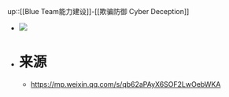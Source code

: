 up::[[Blue Team能力建设]]-[[欺骗防御 Cyber Deception]]
- <img src="/assets/Pasted image 20221104155332.png">
- # 来源
	- https://mp.weixin.qq.com/s/qb62aPAyX6SOF2LwOebWKA